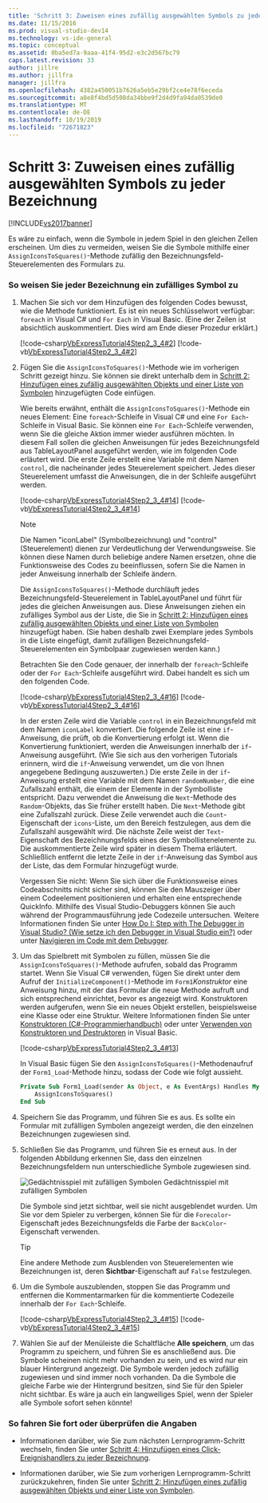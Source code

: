```yaml
---
title: 'Schritt 3: Zuweisen eines zufällig ausgewählten Symbols zu jeder Bezeichnung | Microsoft-Dokumentation'
ms.date: 11/15/2016
ms.prod: visual-studio-dev14
ms.technology: vs-ide-general
ms.topic: conceptual
ms.assetid: 0ba5ed7a-9aaa-41f4-95d2-e3c2d567bc79
caps.latest.revision: 33
author: jillre
ms.author: jillfra
manager: jillfra
ms.openlocfilehash: 4382a450051b7626a5eb5e29bf2ce4e78f6eceda
ms.sourcegitcommit: a8e8f4bd5d508da34bbe9f2d4d9fa94da0539de0
ms.translationtype: MT
ms.contentlocale: de-DE
ms.lasthandoff: 10/19/2019
ms.locfileid: "72671823"
---
```

# <a name="step-3-assign-a-random-icon-to-each-label"></a>Schritt 3: Zuweisen eines zufällig ausgewählten Symbols zu jeder Bezeichnung
[!INCLUDE[vs2017banner](../includes/vs2017banner.md)]

Es wäre zu einfach, wenn die Symbole in jedem Spiel in den gleichen Zellen erscheinen. Um dies zu vermeiden, weisen Sie die Symbole mithilfe einer `AssignIconsToSquares()`-Methode zufällig den Bezeichnungsfeld-Steuerelementen des Formulars zu.

### <a name="to-assign-a-random-icon-to-each-label"></a>So weisen Sie jeder Bezeichnung ein zufälliges Symbol zu

1. Machen Sie sich vor dem Hinzufügen des folgenden Codes bewusst, wie die Methode funktioniert. Es ist ein neues Schlüsselwort verfügbar: `foreach` in Visual C# und `For Each` in Visual Basic. (Eine der Zeilen ist absichtlich auskommentiert. Dies wird am Ende dieser Prozedur erklärt.)

     [!code-csharp[VbExpressTutorial4Step2_3_4#2](../snippets/csharp/VS_Snippets_VBCSharp/vbexpresstutorial4step2_3_4/cs/form1.cs#2)]
     [!code-vb[VbExpressTutorial4Step2_3_4#2](../snippets/visualbasic/VS_Snippets_VBCSharp/vbexpresstutorial4step2_3_4/vb/form1.vb#2)]

2. Fügen Sie die `AssignIconsToSquares()`-Methode wie im vorherigen Schritt gezeigt hinzu. Sie können sie direkt unterhalb dem in [Schritt 2: Hinzufügen eines zufällig ausgewählten Objekts und einer Liste von Symbolen](../ide/step-2-add-a-random-object-and-a-list-of-icons.md) hinzugefügten Code einfügen.

     Wie bereits erwähnt, enthält die `AssignIconsToSquares()`-Methode ein neues Element: Eine `foreach`-Schleife in Visual C# und eine `For Each`-Schleife in Visual Basic. Sie können eine `For Each`-Schleife verwenden, wenn Sie die gleiche Aktion immer wieder ausführen möchten. In diesem Fall sollen die gleichen Anweisungen für jedes Bezeichnungsfeld aus TableLayoutPanel ausgeführt werden, wie im folgenden Code erläutert wird. Die erste Zeile erstellt eine Variable mit dem Namen `control`, die nacheinander jedes Steuerelement speichert. Jedes dieser Steuerelement umfasst die Anweisungen, die in der Schleife ausgeführt werden.

     [!code-csharp[VbExpressTutorial4Step2_3_4#14](../snippets/csharp/VS_Snippets_VBCSharp/vbexpresstutorial4step2_3_4/cs/form1.cs#14)]
     [!code-vb[VbExpressTutorial4Step2_3_4#14](../snippets/visualbasic/VS_Snippets_VBCSharp/vbexpresstutorial4step2_3_4/vb/form1.vb#14)]

    > [!NOTE]
    > Die Namen "iconLabel" (Symbolbezeichnung) und "control" (Steuerelement) dienen zur Verdeutlichung der Verwendungsweise. Sie können diese Namen durch beliebige andere Namen ersetzen, ohne die Funktionsweise des Codes zu beeinflussen, sofern Sie die Namen in jeder Anweisung innerhalb der Schleife ändern.

     Die `AssignIconsToSquares()`-Methode durchläuft jedes Bezeichnungsfeld-Steuerelement in TableLayoutPanel und führt für jedes die gleichen Anweisungen aus. Diese Anweisungen ziehen ein zufälliges Symbol aus der Liste, die Sie in [Schritt 2: Hinzufügen eines zufällig ausgewählten Objekts und einer Liste von Symbolen](../ide/step-2-add-a-random-object-and-a-list-of-icons.md) hinzugefügt haben. (Sie haben deshalb zwei Exemplare jedes Symbols in die Liste eingefügt, damit zufälligen Bezeichnungsfeld-Steuerelementen ein Symbolpaar zugewiesen werden kann.)

     Betrachten Sie den Code genauer, der innerhalb der `foreach`-Schleife oder der `For Each`-Schleife ausgeführt wird. Dabei handelt es sich um den folgenden Code.

     [!code-csharp[VbExpressTutorial4Step2_3_4#16](../snippets/csharp/VS_Snippets_VBCSharp/vbexpresstutorial4step2_3_4/cs/form1.cs#16)]
     [!code-vb[VbExpressTutorial4Step2_3_4#16](../snippets/visualbasic/VS_Snippets_VBCSharp/vbexpresstutorial4step2_3_4/vb/form1.vb#16)]

     In der ersten Zeile wird die Variable `control` in ein Bezeichnungsfeld mit dem Namen `iconLabel` konvertiert. Die folgende Zeile ist eine `if`-Anweisung, die prüft, ob die Konvertierung erfolgt ist. Wenn die Konvertierung funktioniert, werden die Anweisungen innerhalb der `if`-Anweisung ausgeführt. (Wie Sie sich aus den vorherigen Tutorials erinnern, wird die `if`-Anweisung verwendet, um die von Ihnen angegebene Bedingung auszuwerten.) Die erste Zeile in der `if`-Anweisung erstellt eine Variable mit dem Namen `randomNumber`, die eine Zufallszahl enthält, die einem der Elemente in der Symbolliste entspricht. Dazu verwendet die Anweisung die `Next`-Methode des `Random`-Objekts, das Sie früher erstellt haben. Die `Next`-Methode gibt eine Zufallszahl zurück. Diese Zeile verwendet auch die `Count`-Eigenschaft der `icons`-Liste, um den Bereich festzulegen, aus dem die Zufallszahl ausgewählt wird. Die nächste Zeile weist der `Text`-Eigenschaft des Bezeichnungsfelds eines der Symbollistenelemente zu. Die auskommentierte Zeile wird später in diesem Thema erläutert. Schließlich entfernt die letzte Zeile in der `if`-Anweisung das Symbol aus der Liste, das dem Formular hinzugefügt wurde.

     Vergessen Sie nicht: Wenn Sie sich über die Funktionsweise eines Codeabschnitts nicht sicher sind, können Sie den Mauszeiger über einem Codeelement positionieren und erhalten eine entsprechende QuickInfo. Mithilfe des Visual Studio-Debuggers können Sie auch während der Programmausführung jede Codezeile untersuchen. Weitere Informationen finden Sie unter [How Do I: Step with The Debugger in Visual Studio? (Wie setze ich den Debugger in Visual Studio ein?)](https://msdn.microsoft.com/vstudio/ee672313.aspx) oder unter [Navigieren im Code mit dem Debugger](../debugger/navigating-through-code-with-the-debugger.md).

3. Um das Spielbrett mit Symbolen zu füllen, müssen Sie die `AssignIconsToSquares()`-Methode aufrufen, sobald das Programm startet. Wenn Sie Visual C# verwenden, fügen Sie direkt unter dem Aufruf der `InitializeComponent()`-Methode im `Form1`*Konstruktor* eine Anweisung hinzu, mit der das Formular die neue Methode aufruft und sich entsprechend einrichtet, bevor es angezeigt wird. Konstruktoren werden aufgerufen, wenn Sie ein neues Objekt erstellen, beispielsweise eine Klasse oder eine Struktur. Weitere Informationen finden Sie unter [Konstruktoren (C#-Programmierhandbuch)](https://msdn.microsoft.com/library/ace5hbzh.aspx) oder unter [Verwenden von Konstruktoren und Destruktoren](https://msdn.microsoft.com/library/2z08e49e%28v=vs.90%29.aspx) in Visual Basic.

     [!code-csharp[VbExpressTutorial4Step2_3_4#13](../snippets/csharp/VS_Snippets_VBCSharp/vbexpresstutorial4step2_3_4/cs/form1.cs#13)]

     In Visual Basic fügen Sie den `AssignIconsToSquares()`-Methodenaufruf der `Form1_Load`-Methode hinzu, sodass der Code wie folgt aussieht.

    ```vb
    Private Sub Form1_Load(sender As Object, e As EventArgs) Handles MyBase.Load
        AssignIconsToSquares()
    End Sub
    ```

4. Speichern Sie das Programm, und führen Sie es aus. Es sollte ein Formular mit zufälligen Symbolen angezeigt werden, die den einzelnen Bezeichnungen zugewiesen sind.

5. Schließen Sie das Programm, und führen Sie es erneut aus. In der folgenden Abbildung erkennen Sie, dass den einzelnen Bezeichnungsfeldern nun unterschiedliche Symbole zugewiesen sind.

     ![Gedächtnisspiel mit zufälligen Symbolen](../ide/media/express-tut4step3.png "Express_Tut4Step3") Gedächtnisspiel mit zufälligen Symbolen

     Die Symbole sind jetzt sichtbar, weil sie nicht ausgeblendet wurden. Um Sie vor dem Spieler zu verbergen, können Sie für die `Forecolor`-Eigenschaft jedes Bezeichnungsfelds die Farbe der `BackColor`-Eigenschaft verwenden.

    > [!TIP]
    > Eine andere Methode zum Ausblenden von Steuerelementen wie Bezeichnungen ist, deren **Sichtbar**-Eigenschaft auf `False` festzulegen.

6. Um die Symbole auszublenden, stoppen Sie das Programm und entfernen die Kommentarmarken für die kommentierte Codezeile innerhalb der `For Each`-Schleife.

     [!code-csharp[VbExpressTutorial4Step2_3_4#15](../snippets/csharp/VS_Snippets_VBCSharp/vbexpresstutorial4step2_3_4/cs/form1.cs#15)]
     [!code-vb[VbExpressTutorial4Step2_3_4#15](../snippets/visualbasic/VS_Snippets_VBCSharp/vbexpresstutorial4step2_3_4/vb/form1.vb#15)]

7. Wählen Sie auf der Menüleiste die Schaltfläche **Alle speichern**, um das Programm zu speichern, und führen Sie es anschließend aus. Die Symbole scheinen nicht mehr vorhanden zu sein, und es wird nur ein blauer Hintergrund angezeigt. Die Symbole werden jedoch zufällig zugewiesen und sind immer noch vorhanden. Da die Symbole die gleiche Farbe wie der Hintergrund besitzen, sind Sie für den Spieler nicht sichtbar. Es wäre ja auch ein langweiliges Spiel, wenn der Spieler alle Symbole sofort sehen könnte!

### <a name="to-continue-or-review"></a>So fahren Sie fort oder überprüfen die Angaben

- Informationen darüber, wie Sie zum nächsten Lernprogramm-Schritt wechseln, finden Sie unter [Schritt 4: Hinzufügen eines Click-Ereignishandlers zu jeder Bezeichnung](../ide/step-4-add-a-click-event-handler-to-each-label.md).

- Informationen darüber, wie Sie zum vorherigen Lernprogramm-Schritt zurückzukehren, finden Sie unter [Schritt 2: Hinzufügen eines zufällig ausgewählten Objekts und einer Liste von Symbolen](../ide/step-2-add-a-random-object-and-a-list-of-icons.md).
